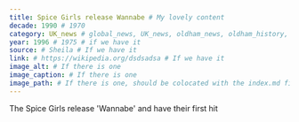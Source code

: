 ```yaml
---
title: Spice Girls release Wannabe # My lovely content
decade: 1990 # 1970
category: UK_news # global_news, UK_news, oldham_news, oldham_history, towers, surrounding_estate # Always exactly one category
year: 1996 # 1975 # if we have it
source: # Sheila # If we have it
link: # https://wikipedia.org/dsdsadsa # If we have it
image_alt: # If there is one
image_caption: # If there is one
image_path: # If there is one, should be colocated with the index.md file in the folder
---
```


The Spice Girls release 'Wannabe' and have their first hit
